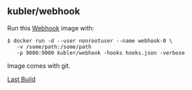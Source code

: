 ## kubler/webhook

Run this [Webhook][] image with:

    $ docker run -d --user nonrootuser --name webhook-0 \
       -v /some/path:/some/path
       -p 9000:9000 kubler/webhook -hooks hooks.json -verbose 

Image comes with git.

[Last Build][packages]

[Webhook]: https://github.com/adnanh/webhook
[packages]: PACKAGES.md
